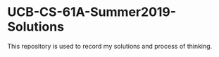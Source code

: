 # UCB-CS-61A-Summer2019-Solutions
This repository is used to record my solutions and process of thinking.
